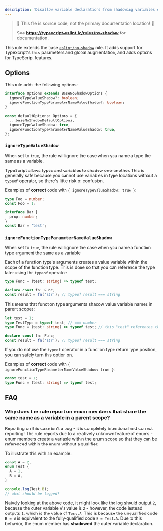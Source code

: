 ```yaml
---
description: 'Disallow variable declarations from shadowing variables declared in the outer scope.'
---
```


> 🛑 This file is source code, not the primary documentation location! 🛑
>
> See **https://typescript-eslint.io/rules/no-shadow** for documentation.

This rule extends the base [`eslint/no-shadow`](https://eslint.org/docs/rules/no-shadow) rule.
It adds support for TypeScript's `this` parameters and global augmentation, and adds options for TypeScript features.

## Options

This rule adds the following options:

```ts
interface Options extends BaseNoShadowOptions {
  ignoreTypeValueShadow?: boolean;
  ignoreFunctionTypeParameterNameValueShadow?: boolean;
}

const defaultOptions: Options = {
  ...baseNoShadowDefaultOptions,
  ignoreTypeValueShadow: true,
  ignoreFunctionTypeParameterNameValueShadow: true,
};
```

### `ignoreTypeValueShadow`

When set to `true`, the rule will ignore the case when you name a type the same as a variable.

TypeScript allows types and variables to shadow one-another. This is generally safe because you cannot use variables in type locations without a `typeof` operator, so there's little risk of confusion.

Examples of **correct** code with `{ ignoreTypeValueShadow: true }`:

```ts
type Foo = number;
const Foo = 1;

interface Bar {
  prop: number;
}
const Bar = 'test';
```

### `ignoreFunctionTypeParameterNameValueShadow`

When set to `true`, the rule will ignore the case when you name a function type argument the same as a variable.

Each of a function type's arguments creates a value variable within the scope of the function type. This is done so that you can reference the type later using the `typeof` operator:

```ts
type Func = (test: string) => typeof test;

declare const fn: Func;
const result = fn('str'); // typeof result === string
```

This means that function type arguments shadow value variable names in parent scopes:

```ts
let test = 1;
type TestType = typeof test; // === number
type Func = (test: string) => typeof test; // this "test" references the argument, not the variable

declare const fn: Func;
const result = fn('str'); // typeof result === string
```

If you do not use the `typeof` operator in a function type return type position, you can safely turn this option on.

Examples of **correct** code with `{ ignoreFunctionTypeParameterNameValueShadow: true }`:

```ts
const test = 1;
type Func = (test: string) => typeof test;
```

## FAQ

### Why does the rule report on enum members that share the same name as a variable in a parent scope?

Reporting on this case isn't a bug - it is completely intentional and correct reporting! The rule reports due to a relatively unknown feature of enums - enum members create a variable within the enum scope so that they can be referenced within the enum without a qualifier.

To illustrate this with an example:

```ts
const A = 2;
enum Test {
  A = 1,
  B = A,
}

console.log(Test.B);
// what should be logged?
```

Naively looking at the above code, it might look like the log should output `2`, because the outer variable `A`'s value is `2` - however, the code instead outputs `1`, which is the value of `Test.A`. This is because the unqualified code `B = A` is equivalent to the fully-qualified code `B = Test.A`. Due to this behavior, the enum member has **shadowed** the outer variable declaration.
